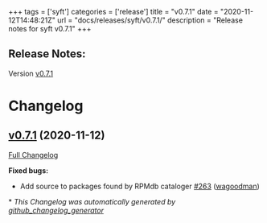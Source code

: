 +++
tags = ['syft']
categories = ['release']
title = "v0.7.1"
date = "2020-11-12T14:48:21Z"
url = "docs/releases/syft/v0.7.1/"
description = "Release notes for syft v0.7.1"
+++

## Release Notes:
Version [v0.7.1](https://github.com/anchore/syft/releases/tag/v0.7.1)

# Changelog

## [v0.7.1](https://github.com/anchore/syft/tree/v0.7.1) (2020-11-12)

[Full Changelog](https://github.com/anchore/syft/compare/v0.7.0...v0.7.1)

**Fixed bugs:**

- Add source to packages found by RPMdb cataloger [\#263](https://github.com/anchore/syft/pull/263) ([wagoodman](https://github.com/wagoodman))



\* *This Changelog was automatically generated by [github_changelog_generator](https://github.com/github-changelog-generator/github-changelog-generator)*
